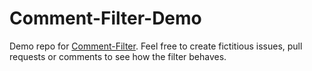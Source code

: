 # Comment-Filter-Demo
Demo repo for [Comment-Filter](https://github.com/DecimalTurn/Comment-Filter).
Feel free to create fictitious issues, pull requests or comments to see how the filter behaves.
